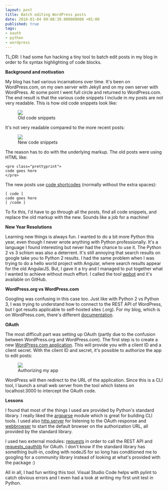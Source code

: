 ```yaml
---
layout: post
title: Batch editing WordPress posts
date: 2018-01-04 09:08:39.000000000 +01:00
published: true
tags:
- oauth
- python
- wordpress
---
```


TL;DR: I had some fun hacking a tiny tool to batch edit posts in my blog in order to fix syntax highlighting of code blocks.

<!--more-->

<strong>Background and motivation</strong>

My blog has had various incarnations over time. It's been on WordPress.com, on my own server with Jekyll and on my own server with WordPress. At some point I went full circle and returned to WordPress.com. The end result is that the various code snippets I include in my posts are not very readable. This is how old code snippets look like:

<figure><img src="{% link /assets/2018/01/04/08_16_46-extending-nunit_-nunit-companion-e28093-ngeor-wordpress-com.png %}" /><figcaption>Old code snippets</figcaption></figure>

It's not very readable compared to the more recent posts:

<figure><img src="{% link /assets/2018/01/04/08_20_01-adding-webdriverio-tests-e28093-ngeor-wordpress-com.png %}" /><figcaption>New code snippets</figcaption></figure>

The reason has to do with the underlying markup. The old posts were using HTML like:

```
<pre class="prettyprint">
code goes here
</pre>
```

The new posts use <a href="https://en.support.wordpress.com/code/posting-source-code/">code shortcodes</a> (normally without the extra spaces):

```
[ code ]
code goes here
[ /code ]
```

To fix this, I'd have to go through all the posts, find all code snippets, and replace the old markup with the new. Sounds like a job for a machine!

<strong>New Year Resolutions</strong>

Learning new things is always fun. I wanted to do a bit more Python this year, even though I never wrote anything with Python professionally. It's a language I found interesting but never had the chance to use it. The Python 2 vs 3 schism was also a deterrent. It's still annoying that search results on google take you to Python 2 results. I had the same problem when I was trying to do a hello world project with Angular, where search results appear for the old AngularJS. But, I gave it a try and I managed to put together what I wanted to achieve without much effort. I called the tool <a href="https://github.com/ngeor/wpbot">wpbot</a> and it's available on GitHub.

<strong>WordPress.org vs WordPress.com</strong>

Googling was confusing in this case too. Just like with Python 2 vs Python 3, I was trying to understand how to connect to the REST API of WordPress, but I got results applicable to self-hosted sites (.org). For my blog, which is on WordPress.com, there's different <a href="https://developer.wordpress.com/docs/">documentation</a>.

<strong>OAuth</strong>

The most difficult part was setting up OAuth (partly due to the confusion between WordPress.org and WordPress.com). The first step is to create a new <a href="https://developer.wordpress.com/apps/">WordPress.com application</a>. This will provide you with a client ID and a client secret. With the client ID and secret, it's possible to authorize the app to edit posts:

<figure><img src="{% link /assets/2018/01/04/08_49_38-authorize-wpbot.png %}" /><figcaption>Authorizing my app</figcaption></figure>

WordPress will then redirect to the URL of the application. Since this is a CLI tool, I launch a small web server from the tool which listens on localhost:3000 to intercept the OAuth code.

<strong>Lessons</strong>

I found that most of the things I used are provided by Python's standard library. I really liked the <a href="https://docs.python.org/3/library/argparse.html">argparse</a> module which is great for building CLI tools. I used also <a href="https://docs.python.org/3/library/http.server.html">http.server</a> for listening to the OAuth response and <a href="https://docs.python.org/3/library/webbrowser.html">webbrowser</a> to start the default browser on the authorization URL, all provided by the standard library.

I used two external modules: <a href="http://docs.python-requests.org/en/master/">requests</a> in order to call the REST API and <a href="http://requests-oauthlib.readthedocs.io/en/latest/">requests_oauthlib</a> for OAuth. I don't know if the standard library has something built-in, coding with nodeJS for so long has conditioned me to googling for a community library instead of looking at what's provided with the package :)

All in all, I had fun writing this tool. Visual Studio Code helps with pylint to catch obvious errors and I even had a look at writing my first unit test in Python.
